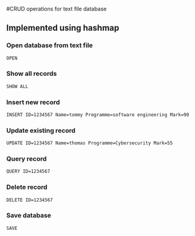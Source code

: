 #CRUD operations for text file database

## Implemented using hashmap

### Open database from text file
```bash
OPEN
```

### Show all records
```bash
SHOW ALL
```

### Insert new record
```bash
INSERT ID=1234567 Name=tommy Programme=software engineering Mark=90
```

### Update existing record
```bash
UPDATE ID=1234567 Name=thomas Programme=Cybersecurity Mark=55
```

### Query record
```bash
QUERY ID=1234567
```

### Delete record
```bash
DELETE ID=1234567
```

### Save database
```bash
SAVE
```



